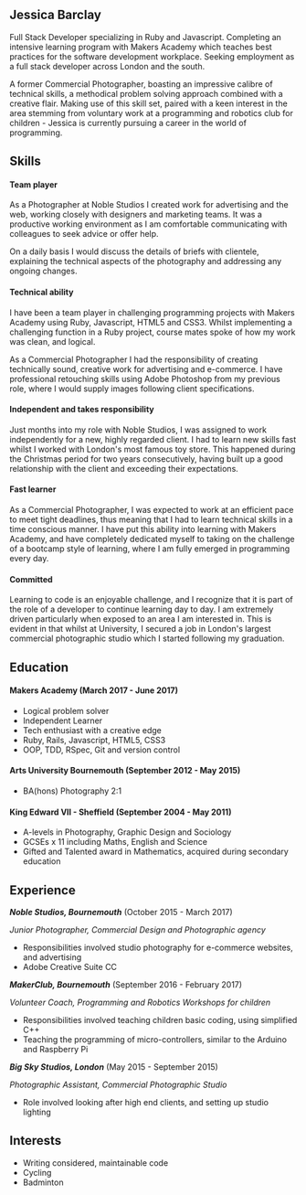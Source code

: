## Jessica Barclay

  Full Stack Developer specializing in Ruby and Javascript. Completing an intensive learning program with Makers Academy which teaches best practices for the software development workplace. Seeking employment as a full stack developer across London and the south.

  A former Commercial Photographer, boasting an impressive calibre of technical skills, a methodical problem solving approach combined with a creative flair. Making use of this skill set, paired with a keen interest in the area stemming from voluntary work at a programming and robotics club for children - Jessica is currently pursuing a career in the world of programming.


## Skills


#### Team player

  As a Photographer at Noble Studios I created work for advertising and the web, working closely with designers and marketing teams.
  It was a productive working environment as I am comfortable communicating with colleagues to seek advice or offer help.

  On a daily basis I would discuss the details of briefs with clientele, explaining the technical aspects of the photography and addressing any ongoing changes.


#### Technical ability

  I have been a team player in challenging programming projects with Makers Academy using Ruby, Javascript, HTML5 and CSS3. Whilst implementing a challenging function in a Ruby project, course mates spoke of how my work was clean, and logical.

  As a Commercial Photographer I had the responsibility of creating technically sound, creative work for advertising and e-commerce. I have professional retouching skills using Adobe Photoshop from my previous role, where I would supply images following client specifications.


#### Independent and takes responsibility

  Just months into my role with Noble Studios, I was assigned to work independently for a new, highly regarded client. I had to learn new skills fast whilst I worked with London's most famous toy store. This happened during the Christmas period for two years consecutively, having built up a good relationship with the client and exceeding their expectations.


#### Fast learner

  As a Commercial Photographer, I was expected to work at an efficient pace to meet tight deadlines, thus meaning that I had to learn technical skills in a time conscious manner. I have put this ability into learning with Makers Academy, and have completely dedicated myself to taking on the challenge of a bootcamp style of learning, where I am fully emerged in programming every day.


#### Committed

  Learning to code is an enjoyable challenge, and I recognize that it is part of the role of a developer to continue learning day to day. I am extremely driven particularly when exposed to an area I am interested in. This is evident in that whilst at University, I secured a job in London's largest commercial photographic studio which I started following my graduation.


## Education

#### Makers Academy (March 2017 - June 2017)

- Logical problem solver
- Independent Learner
- Tech enthusiast with a creative edge
- Ruby, Rails, Javascript, HTML5, CSS3
- OOP, TDD, RSpec, Git and version control

#### Arts University Bournemouth (September 2012 - May 2015)

- BA(hons) Photography 2:1

#### King Edward VII - Sheffield (September 2004 - May 2011)

- A-levels in Photography, Graphic Design and Sociology
- GCSEs x 11 including Maths, English and Science
- Gifted and Talented award in Mathematics, acquired during secondary education

## Experience

**_Noble Studios, Bournemouth_** (October 2015 - March 2017)

*Junior Photographer, Commercial Design and Photographic agency*

- Responsibilities involved studio photography for e-commerce websites, and advertising
- Adobe Creative Suite CC


**_MakerClub, Bournemouth_** (September 2016 - February 2017)

*Volunteer Coach, Programming and Robotics Workshops for children*

- Responsibilities involved teaching children basic coding, using simplified C++
- Teaching the programming of micro-controllers, similar to the Arduino and Raspberry Pi


**_Big Sky Studios, London_** (May 2015 - September 2015)

*Photographic Assistant, Commercial Photographic Studio*

- Role involved looking after high end clients, and setting up studio lighting

## Interests

- Writing considered, maintainable code
- Cycling
- Badminton
